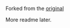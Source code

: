Forked from the [original](https://github.com/udacity/CarND-Traffic-Sign-Classifier-Project)

More readme later.
